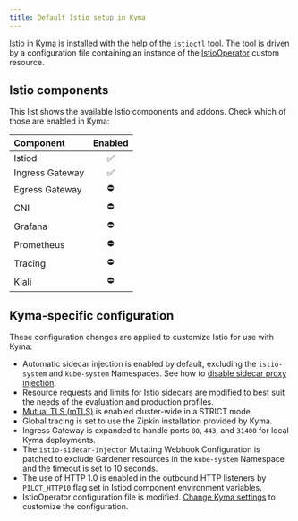 ```yaml
---
title: Default Istio setup in Kyma
---
```


Istio in Kyma is installed with the help of the `istioctl` tool. The tool is driven by a configuration file containing an instance of the [IstioOperator](https://istio.io/docs/reference/config/istio.operator.v1alpha1/) custom resource.

## Istio components

This list shows the available Istio components and addons. Check which of those are enabled in Kyma:

| Component | Enabled |
| :--- | :---: |
| Istiod | ✅ |
| Ingress Gateway | ✅️ |
| Egress Gateway | ⛔️ |
| CNI | ⛔️ |
| Grafana | ⛔️ |
| Prometheus | ⛔️ |
| Tracing | ⛔️ |
| Kiali | ⛔️ |

## Kyma-specific configuration

These configuration changes are applied to customize Istio for use with Kyma:

- Automatic sidecar injection is enabled by default, excluding the `istio-system` and `kube-system` Namespaces. See how to [disable sidecar proxy injection](../../../04-operation-guides/operations/smsh-01-istio-disable-sidecar-injection.md).
- Resource requests and limits for Istio sidecars are modified to best suit the needs of the evaluation and production profiles.
- [Mutual TLS (mTLS)](https://istio.io/docs/concepts/security/#mutual-tls-authentication) is enabled cluster-wide in a STRICT mode.
- Global tracing is set to use the Zipkin installation provided by Kyma.
- Ingress Gateway is expanded to handle ports `80`, `443`, and `31400` for local Kyma deployments.
- The `istio-sidecar-injector` Mutating Webhook Configuration is patched to exclude Gardener resources in the `kube-system` Namespace and the timeout is set to 10 seconds.
- The use of HTTP 1.0 is enabled in the outbound HTTP listeners by `PILOT_HTTP10` flag set in Istiod component environment variables.
- IstioOperator configuration file is modified. [Change Kyma settings](../../../04-operation-guides/operations/03-change-kyma-config-values.md) to customize the configuration.
